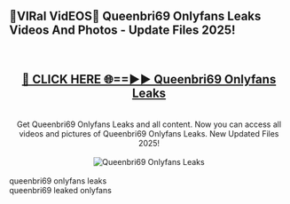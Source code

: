 <h2>🔴VIRal VidEOS🔴 Queenbri69 Onlyfans Leaks Videos And Photos - Update Files 2025!</h2>
<br>
<div align="center">
<h2><a href="https://virallinks.top/odZfE0" rel="nofollow">🔴 CLICK HERE 🌐==►► Queenbri69 Onlyfans Leaks</a></h2>
<br>
Get Queenbri69 Onlyfans Leaks and all content. Now you can access all videos and pictures of Queenbri69 Onlyfans Leaks. New Updated Files 2025!
<br>
<br>
<a href="https://virallinks.top/odZfE0" rel="nofollow" data-target="animated-image.originalLink"><img src="https://i.imgur.com/dJHk4Zq.gif)" alt="Queenbri69 Onlyfans Leaks" style="max-width: 100%; display: inline-block;" data-target="animated-image.originalImage"></a>
</div>
<br>
queenbri69 onlyfans leaks<br>
queenbri69 leaked onlyfans